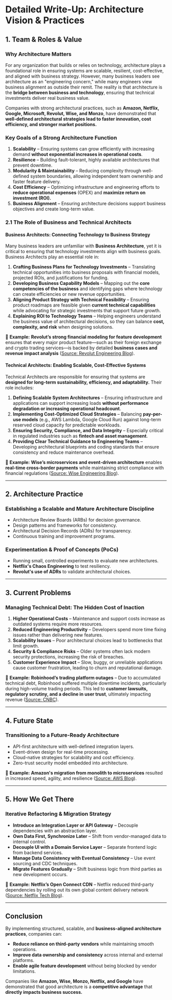 # **Detailed Write-Up: Architecture Vision & Practices**

## **1. Team & Roles & Value**

### **Why Architecture Matters**
For any organization that builds or relies on technology, architecture plays a foundational role in ensuring systems are scalable, resilient, cost-effective, and aligned with business strategy. However, many business leaders see architecture as an "engineering concern," while many engineers view business alignment as outside their remit. The reality is that architecture is the **bridge between business and technology**, ensuring that technical investments deliver real business value.

Companies with strong architectural practices, such as **Amazon, Netflix, Google, Microsoft, Revolut, Wise, and Monzo**, have demonstrated that **well-defined architectural strategies lead to faster innovation, cost efficiency, and stronger market positions.**

### **Key Goals of a Strong Architecture Function**
1. **Scalability** – Ensuring systems can grow efficiently with increasing demand **without exponential increases in operational costs**.
2. **Resilience** – Building fault-tolerant, highly available architectures that prevent downtime.
3. **Modularity & Maintainability** – Reducing complexity through well-defined system boundaries, allowing independent team ownership and faster feature delivery.
4. **Cost Efficiency** – Optimizing infrastructure and engineering efforts to **reduce operational expenses** (OPEX) and **maximize return on investment (ROI).**
5. **Business Alignment** – Ensuring architecture decisions support business objectives and create long-term value.

### **2.1 The Role of Business and Technical Architects**

#### **Business Architects: Connecting Technology to Business Strategy**
Many business leaders are unfamiliar with **Business Architecture**, yet it is critical to ensuring that technology investments align with business goals. Business Architects play an essential role in:

1. **Crafting Business Plans for Technology Investments** – Translating technical opportunities into business proposals with financial models, projected ROIs, and justifications for funding.
2. **Developing Business Capability Models** – Mapping out the **core competencies of the business** and identifying gaps where technology can create efficiencies or new revenue opportunities.
3. **Aligning Product Strategy with Technical Feasibility** – Ensuring product roadmaps are feasible given **current technical capabilities** while advocating for strategic investments that support future growth.
4. **Explaining ROI to Technology Teams** – Helping engineers understand the business value of architectural decisions, so they can balance **cost, complexity, and risk** when designing solutions.

📌 **Example:** **Revolut’s strong financial modeling for feature development** ensures that every major product feature—such as their foreign exchange and crypto trading services—is backed by detailed **business cases and revenue impact analysis** ([Source: Revolut Engineering Blog](https://www.revolut.com/engineering)).

#### **Technical Architects: Enabling Scalable, Cost-Effective Systems**
Technical Architects are responsible for ensuring that systems are **designed for long-term sustainability, efficiency, and adaptability.** Their role includes:

1. **Defining Scalable System Architectures** – Ensuring infrastructure and applications can support increasing loads **without performance degradation or increasing operational headcount**.
2. **Implementing Cost-Optimized Cloud Strategies** – Balancing **pay-per-use models** (e.g., AWS Lambda, Google Cloud Run) against long-term reserved cloud capacity for predictable workloads.
3. **Ensuring Security, Compliance, and Data Integrity** – Especially critical in regulated industries such as **fintech and asset management**.
4. **Providing Clear Technical Guidance to Engineering Teams** – Developing architectural blueprints and coding standards that ensure consistency and reduce maintenance overhead.

📌 **Example:** **Wise’s microservices and event-driven architecture** enables **real-time cross-border payments** while maintaining strict compliance with financial regulations ([Source: Wise Engineering Blog](https://www.wise.com/engineering)).

---

## **2. Architecture Practice**

### **Establishing a Scalable and Mature Architecture Discipline**
- Architecture Review Boards (ARBs) for decision governance.
- Design patterns and frameworks for consistency.
- Architectural Decision Records (ADRs) for transparency.
- Continuous training and improvement programs.

### **Experimentation & Proof of Concepts (PoCs)**
- Running small, controlled experiments to evaluate new architectures.
- **Netflix's Chaos Engineering** to test resiliency.
- **Revolut's use of ADRs** to validate architectural choices.

---

## **3. Current Problems**

### **Managing Technical Debt: The Hidden Cost of Inaction**
1. **Higher Operational Costs** – Maintenance and support costs increase as outdated systems require more resources.
2. **Reduced Engineering Productivity** – Developers spend more time fixing issues rather than delivering new features.
3. **Scalability Issues** – Poor architectural choices lead to bottlenecks that limit growth.
4. **Security & Compliance Risks** – Older systems often lack modern security protections, increasing the risk of breaches.
5. **Customer Experience Impact** – Slow, buggy, or unreliable applications cause customer frustration, leading to churn and reputational damage.

📌 **Example:** **Robinhood’s trading platform outages** – Due to accumulated technical debt, Robinhood suffered multiple downtime incidents, particularly during high-volume trading periods. This led to **customer lawsuits, regulatory scrutiny, and a decline in user trust**, ultimately impacting revenue ([Source: CNBC](https://www.cnbc.com/2021/06/30/robinhood-settles-finra-investigation-for-70-million-over-widespread-and-significant-harm-to-customers.html)).

---

## **4. Future State**

### **Transitioning to a Future-Ready Architecture**
- API-first architecture with well-defined integration layers.
- Event-driven design for real-time processing.
- Cloud-native strategies for scalability and cost efficiency.
- Zero-trust security model embedded into architecture.

📌 **Example:** **Amazon's migration from monolith to microservices** resulted in increased speed, agility, and resilience ([Source: AWS Blog](https://aws.amazon.com/blogs/)).

---

## **5. How We Get There**

### **Iterative Refactoring & Migration Strategy**
- **Introduce an Integration Layer or API Gateway** – Decouple dependencies with an abstraction layer.
- **Own Data First, Synchronize Later** – Shift from vendor-managed data to internal control.
- **Decouple UI with a Domain Service Layer** – Separate frontend logic from backend services.
- **Manage Data Consistency with Eventual Consistency** – Use event sourcing and CDC techniques.
- **Migrate Features Gradually** – Shift business logic from third parties as new development occurs.

📌 **Example:** **Netflix’s Open Connect CDN** – Netflix reduced third-party dependencies by rolling out its own global content delivery network ([Source: Netflix Tech Blog](https://netflixtechblog.com/)).

---

## **Conclusion**
By implementing structured, scalable, and **business-aligned architecture practices**, companies can:
- **Reduce reliance on third-party vendors** while maintaining smooth operations.
- **Improve data ownership and consistency** across internal and external platforms.
- **Enable agile feature development** without being blocked by vendor limitations.

Companies like **Amazon, Wise, Monzo, Netflix, and Google** have demonstrated that good architecture is a **competitive advantage** that **directly impacts business success.**

